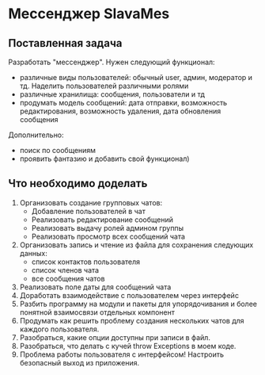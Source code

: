 # Мессенджер SlavaMes
## Поставленная задача
Разработать "мессенджер". Нужен следующий функционал:
- различные виды пользователей: обычный user, админ, модератор и тд. Наделить пользователей различными ролями
- различные хранилища: сообщения, пользователи и тд
- продумать модель сообщений: дата отправки, возможность редактирования, возможность удаления, дата обновления сообщения

Дополнительно:
- поиск по сообщениям
- проявить фантазию и добавить свой функционал)
## Что необходимо доделать

1. Организовать создание групповых чатов:
   - Добавление пользователей в чат
   - Реализовать редактирование сообщений
   - Реализовать выдачу ролей админом группы
   - Реализовать просмотр всех сообщений чата
2. Организовать запись и чтение из файла для сохранения следующих данных:
    - список контактов пользователя
    - список членов чата
    - все сообщения чатов
3. Реализовать поле даты для сообщений чата
4. Доработать взаимодействие с пользователем через интерфейс
5. Разбить программу на модули и пакеты для упорядочивания и более понятной взаимосвязи отдельных компонент
6. Продумать как решить проблему создания нескольких чатов для каждого пользователя.
7. Разобраться, какие опции доступны при записи в файл.
8. Разобраться, что делать с кучей throw Exceptions в моем коде.
9. Проблема работы пользователя с интерфейсом! Настроить безопасный выход из приложения.
